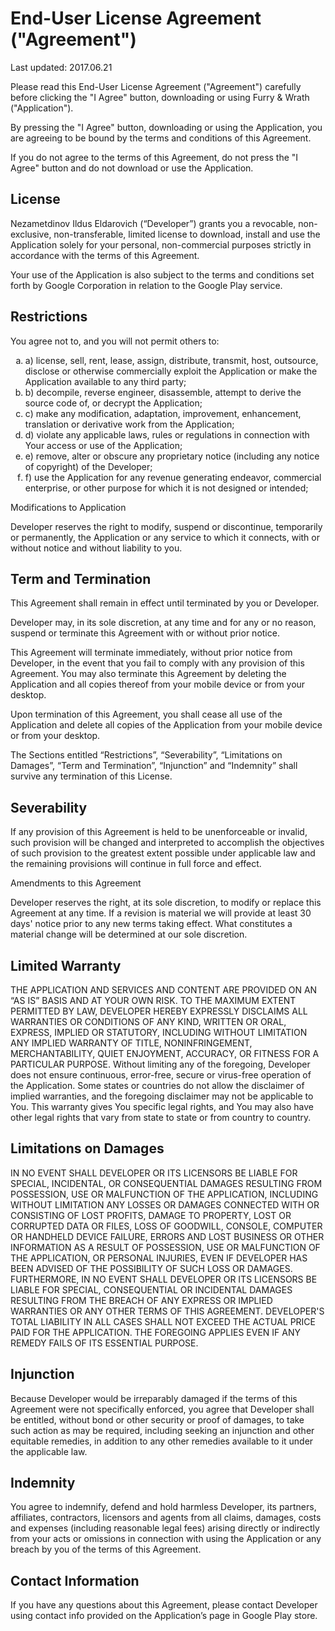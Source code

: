 # End-User License Agreement ("Agreement")

Last updated: 2017.06.21

Please read this End-User License Agreement ("Agreement") carefully before clicking the "I Agree" button, downloading or using Furry & Wrath ("Application").

By pressing the "I Agree" button, downloading or using the Application, you are agreeing to be bound by the terms and conditions of this Agreement.

If you do not agree to the terms of this Agreement, do not press the "I Agree" button and do not download or use the Application.

## License

Nezametdinov Ildus Eldarovich (“Developer”) grants you a revocable, non-exclusive, non-transferable, limited license to download, install and use the Application solely for your personal, non-commercial purposes strictly in accordance with the terms of this Agreement.

Your use of the Application is also subject to the terms and conditions set forth by Google Corporation in relation to the Google Play service.

## Restrictions

You agree not to, and you will not permit others to:
<ol type="a">
<li>a) license, sell, rent, lease, assign, distribute, transmit, host, outsource, disclose or otherwise commercially exploit the Application or make the Application available to any third party;</li>
<li>b) decompile, reverse engineer, disassemble, attempt to derive the source code of, or decrypt the Application;</li>
<li>c) make any modification, adaptation, improvement, enhancement, translation or derivative work from the Application;</li>
<li>d) violate any applicable laws, rules or regulations in connection with Your access or use of the Application;</li>
<li>e) remove, alter or obscure any proprietary notice (including any notice of copyright) of the Developer;</li>
<li>f) use the Application for any revenue generating endeavor, commercial enterprise, or other purpose for which it is not designed or intended;</li>
</ol>

Modifications to Application

Developer reserves the right to modify, suspend or discontinue, temporarily or permanently, the Application or any service to which it connects, with or without notice and without liability to you.

## Term and Termination

This Agreement shall remain in effect until terminated by you or Developer.

Developer may, in its sole discretion, at any time and for any or no reason, suspend or terminate this Agreement with or without prior notice.

This Agreement will terminate immediately, without prior notice from Developer, in the event that you fail to comply with any provision of this Agreement. You may also terminate this Agreement by deleting the Application and all copies thereof from your mobile device or from your desktop.

Upon termination of this Agreement, you shall cease all use of the Application and delete all copies of the Application from your mobile device or from your desktop.

The Sections entitled “Restrictions”, “Severability”, “Limitations on Damages”, “Term and Termination”, “Injunction” and “Indemnity” shall survive any termination of this License.

## Severability

If any provision of this Agreement is held to be unenforceable or invalid, such provision will be changed and interpreted to accomplish the objectives of such provision to the greatest extent possible under applicable law and the remaining provisions will continue in full force and effect.

Amendments to this Agreement

Developer reserves the right, at its sole discretion, to modify or replace this Agreement at any time. If a revision is material we will provide at least 30 days' notice prior to any new terms taking effect. What constitutes a material change will be determined at our sole discretion.

## Limited Warranty

THE APPLICATION AND SERVICES AND CONTENT ARE PROVIDED ON AN “AS IS” BASIS AND AT YOUR OWN RISK. TO THE MAXIMUM EXTENT PERMITTED BY LAW, DEVELOPER HEREBY EXPRESSLY DISCLAIMS ALL WARRANTIES OR CONDITIONS OF ANY KIND, WRITTEN OR ORAL, EXPRESS, IMPLIED OR STATUTORY, INCLUDING WITHOUT LIMITATION ANY IMPLIED WARRANTY OF TITLE, NONINFRINGEMENT, MERCHANTABILITY, QUIET ENJOYMENT, ACCURACY, OR FITNESS FOR A PARTICULAR PURPOSE.
Without limiting any of the foregoing, Developer does not ensure continuous, error-free, secure or virus-free operation of the Application. Some states or countries do not allow the disclaimer of implied warranties, and the foregoing disclaimer may not be applicable to You. This warranty gives You specific legal rights, and You may also have other legal rights that vary from state to state or from country to country.

## Limitations on Damages

IN NO EVENT SHALL DEVELOPER OR ITS LICENSORS BE LIABLE FOR SPECIAL, INCIDENTAL, OR CONSEQUENTIAL DAMAGES RESULTING FROM POSSESSION, USE OR MALFUNCTION OF THE APPLICATION, INCLUDING WITHOUT LIMITATION ANY LOSSES OR DAMAGES CONNECTED WITH OR CONSISTING OF LOST PROFITS, DAMAGE TO PROPERTY, LOST OR CORRUPTED DATA OR FILES, LOSS OF GOODWILL, CONSOLE, COMPUTER OR HANDHELD DEVICE FAILURE, ERRORS AND LOST BUSINESS OR OTHER INFORMATION AS A RESULT OF POSSESSION, USE OR MALFUNCTION OF THE APPLICATION, OR PERSONAL INJURIES, EVEN IF DEVELOPER HAS BEEN ADVISED OF THE POSSIBILITY OF SUCH LOSS OR DAMAGES. FURTHERMORE, IN NO EVENT SHALL DEVELOPER OR ITS LICENSORS BE LIABLE FOR SPECIAL, CONSEQUENTIAL OR INCIDENTAL DAMAGES RESULTING FROM THE BREACH OF ANY EXPRESS OR IMPLIED WARRANTIES OR ANY OTHER TERMS OF THIS AGREEMENT. DEVELOPER'S TOTAL LIABILITY IN ALL CASES SHALL NOT EXCEED THE ACTUAL PRICE PAID FOR THE APPLICATION. THE FOREGOING APPLIES EVEN IF ANY REMEDY FAILS OF ITS ESSENTIAL PURPOSE.

## Injunction

Because Developer would be irreparably damaged if the terms of this Agreement were not specifically enforced, you agree that Developer shall be entitled, without bond or other security or proof of damages, to take such action as may be required, including seeking an injunction and other equitable remedies, in addition to any other remedies available to it under the applicable law.

## Indemnity

You agree to indemnify, defend and hold harmless Developer, its partners, affiliates, contractors, licensors and agents from all claims, damages, costs and expenses (including reasonable legal fees) arising directly or indirectly from your acts or omissions in connection with using the Application or any breach by you of the terms of this Agreement.

## Contact Information

If you have any questions about this Agreement, please contact Developer using contact info provided on the Application’s page in Google Play store.
